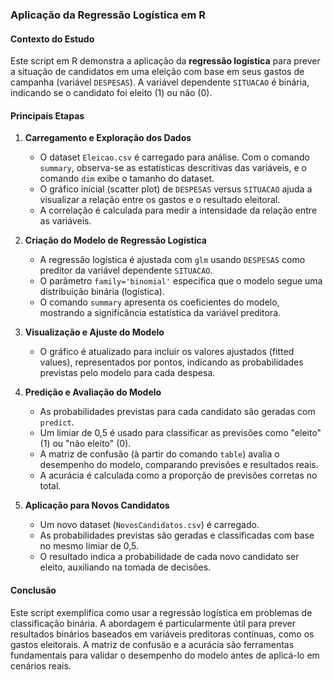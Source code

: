 ﻿


### Aplicação da Regressão Logística em R

#### Contexto do Estudo

Este script em R demonstra a aplicação da **regressão logística** para prever a situação de candidatos em uma eleição com base em seus gastos de campanha (variável `DESPESAS`). A variável dependente `SITUACAO` é binária, indicando se o candidato foi eleito (1) ou não (0).

#### Principais Etapas

1.  **Carregamento e Exploração dos Dados**
    
    -   O dataset `Eleicao.csv` é carregado para análise. Com o comando `summary`, observa-se as estatísticas descritivas das variáveis, e o comando `dim` exibe o tamanho do dataset.
    -   O gráfico inicial (scatter plot) de `DESPESAS` versus `SITUACAO` ajuda a visualizar a relação entre os gastos e o resultado eleitoral.
    -   A correlação é calculada para medir a intensidade da relação entre as variáveis.
2.  **Criação do Modelo de Regressão Logística**
    
    -   A regressão logística é ajustada com `glm` usando `DESPESAS` como preditor da variável dependente `SITUACAO`.
    -   O parâmetro `family='binomial'` especifica que o modelo segue uma distribuição binária (logística).
    -   O comando `summary` apresenta os coeficientes do modelo, mostrando a significância estatística da variável preditora.
3.  **Visualização e Ajuste do Modelo**
    
    -   O gráfico é atualizado para incluir os valores ajustados (fitted values), representados por pontos, indicando as probabilidades previstas pelo modelo para cada despesa.
4.  **Predição e Avaliação do Modelo**
    
    -   As probabilidades previstas para cada candidato são geradas com `predict`.
    -   Um limiar de 0,5 é usado para classificar as previsões como "eleito" (1) ou "não eleito" (0).
    -   A matriz de confusão (à partir do comando `table`) avalia o desempenho do modelo, comparando previsões e resultados reais.
    -   A acurácia é calculada como a proporção de previsões corretas no total.
5.  **Aplicação para Novos Candidatos**
    
    -   Um novo dataset (`NovosCandidatos.csv`) é carregado.
    -   As probabilidades previstas são geradas e classificadas com base no mesmo limiar de 0,5.
    -   O resultado indica a probabilidade de cada novo candidato ser eleito, auxiliando na tomada de decisões.

#### Conclusão

Este script exemplifica como usar a regressão logística em problemas de classificação binária. A abordagem é particularmente útil para prever resultados binários baseados em variáveis preditoras contínuas, como os gastos eleitorais. A matriz de confusão e a acurácia são ferramentas fundamentais para validar o desempenho do modelo antes de aplicá-lo em cenários reais.
